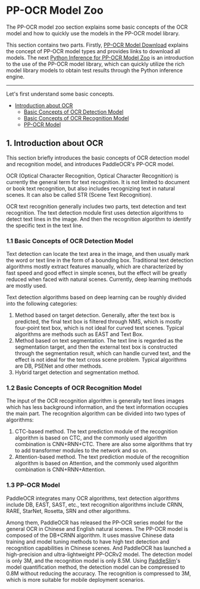 # PP-OCR Model Zoo
The PP-OCR model zoo section explains some basic concepts of the OCR model and how to quickly use the models in the PP-OCR model library.

This section contains two parts. Firstly, [PP-OCR Model Download](./models_list_en.md) explains the concept of PP-OCR model types and provides links to download all models.  The next [Python Inference for PP-OCR Model Zoo](./inference_ppocr_en.md) is an introduction to the use of the PP-OCR model library, which can quickly utilize the rich model library models to obtain test results through the Python inference engine.

------

Let's first understand some basic concepts.

- [Introduction about OCR](#introduction-about-ocr)
  * [Basic Concepts of OCR Detection Model](#basic-concepts-of-ocr-detection-model)
  * [Basic Concepts of OCR Recognition Model](#basic-concepts-of-ocr-recognition-model)
  * [PP-OCR Model](#pp-ocr-model)


## 1. Introduction about OCR

This section briefly introduces the basic concepts of OCR detection model and recognition model, and introduces PaddleOCR's PP-OCR model.

OCR (Optical Character Recognition, Optical Character Recognition) is currently the general term for text recognition. It is not limited to document or book text recognition, but also includes recognizing text in natural scenes. It can also be called STR (Scene Text Recognition).

OCR text recognition generally includes two parts, text detection and text recognition. The text detection module first uses detection algorithms to detect text lines in the image. And then the recognition algorithm to identify the specific text in the text line.


### 1.1 Basic Concepts of OCR Detection Model

Text detection can locate the text area in the image, and then usually mark the word or text line in the form of a bounding box. Traditional text detection algorithms mostly extract features manually, which are characterized by fast speed and good effect in simple scenes, but the effect will be greatly reduced when faced with natural scenes. Currently, deep learning methods are mostly used.

Text detection algorithms based on deep learning can be roughly divided into the following categories:
1. Method based on target detection. Generally, after the text box is predicted, the final text box is filtered through NMS, which is mostly four-point text box, which is not ideal for curved text scenes. Typical algorithms are methods such as EAST and Text Box.
2. Method based on text segmentation. The text line is regarded as the segmentation target, and then the external text box is constructed through the segmentation result, which can handle curved text, and the effect is not ideal for the text cross scene problem. Typical algorithms are DB, PSENet and other methods.
3. Hybrid target detection and segmentation method.


### 1.2 Basic Concepts of OCR Recognition Model

The input of the OCR recognition algorithm is generally text lines images which has less background information, and the text information occupies the main part. The recognition algorithm can be divided into two types of algorithms:
1. CTC-based method. The text prediction module of the recognition algorithm is based on CTC, and the commonly used algorithm combination is CNN+RNN+CTC. There are also some algorithms that try to add transformer modules to the network and so on.
2. Attention-based method. The text prediction module of the recognition algorithm is based on Attention, and the commonly used algorithm combination is CNN+RNN+Attention.


### 1.3 PP-OCR Model

PaddleOCR integrates many OCR algorithms, text detection algorithms include DB, EAST, SAST, etc., text recognition algorithms include CRNN, RARE, StarNet, Rosetta, SRN and other algorithms.

Among them, PaddleOCR has released the PP-OCR series model for the general OCR in Chinese and English natural scenes. The PP-OCR model is composed of the DB+CRNN algorithm. It uses massive Chinese data training and model tuning methods to have high text detection and recognition capabilities in Chinese scenes. And PaddleOCR has launched a high-precision and ultra-lightweight PP-OCRv2 model. The detection model is only 3M, and the recognition model is only 8.5M. Using [PaddleSlim](https://github.com/PaddlePaddle/PaddleSlim)'s model quantification method, the detection model can be compressed to 0.8M without reducing the accuracy. The recognition is compressed to 3M, which is more suitable for mobile deployment scenarios.
